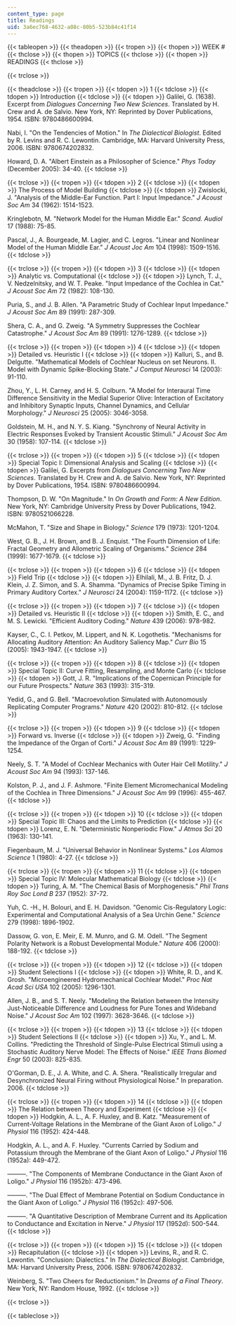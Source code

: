 ```yaml
---
content_type: page
title: Readings
uid: 3a6ec768-4632-a08c-80b5-523b84c41f14
---
```


{{< tableopen >}}
{{< theadopen >}}
{{< tropen >}}
{{< thopen >}}
WEEK #
{{< thclose >}}
{{< thopen >}}
TOPICS
{{< thclose >}}
{{< thopen >}}
READINGS
{{< thclose >}}

{{< trclose >}}

{{< theadclose >}}
{{< tropen >}}
{{< tdopen >}}
1
{{< tdclose >}}
{{< tdopen >}}
Introduction
{{< tdclose >}}
{{< tdopen >}}
Galilei, G. (1638). Excerpt from _Dialogues Concerning Two New Sciences_. Translated by H. Crew and A. de Salvio. New York, NY: Reprinted by Dover Publications, 1954. ISBN: 9780486600994.  
  
Nabi, I. "On the Tendencies of Motion." In _The Dialectical Biologist_. Edited by R. Levins and R. C. Lewontin. Cambridge, MA: Harvard University Press, 2006. ISBN: 9780674202832.  
  
Howard, D. A. "Albert Einstein as a Philosopher of Science." _Phys Today_ (December 2005): 34-40.
{{< tdclose >}}

{{< trclose >}}
{{< tropen >}}
{{< tdopen >}}
2
{{< tdclose >}}
{{< tdopen >}}
The Process of Model Building
{{< tdclose >}}
{{< tdopen >}}
Zwislocki, J. "Analysis of the Middle-Ear Function. Part I: Input Impedance." _J Acoust Soc Am_ 34 (1962): 1514-1523.  
  
Kringlebotn, M. "Network Model for the Human Middle Ear." _Scand. Audiol_ 17 (1988): 75-85.  
  
Pascal, J., A. Bourgeade, M. Lagier, and C. Legros. "Linear and Nonlinear Model of the Human Middle Ear." _J Acoust Joc Am_ 104 (1998): 1509-1516.
{{< tdclose >}}

{{< trclose >}}
{{< tropen >}}
{{< tdopen >}}
3
{{< tdclose >}}
{{< tdopen >}}
Analytic vs. Computational
{{< tdclose >}}
{{< tdopen >}}
Lynch, T. J., V. Nedzelnitsky, and W. T. Peake. "Input Impedance of the Cochlea in Cat." _J Acoust Soc Am_ 72 (1982): 108-130.  
  
Puria, S., and J. B. Allen. "A Parametric Study of Cochlear Input Impedance." _J Acoust Soc Am_ 89 (1991): 287-309.  
  
Shera, C. A., and G. Zweig. "A Symmetry Suppresses the Cochlear Catastrophe." _J Acoust Soc Am_ 89 (1991): 1276-1289.
{{< tdclose >}}

{{< trclose >}}
{{< tropen >}}
{{< tdopen >}}
4
{{< tdclose >}}
{{< tdopen >}}
Detailed vs. Heuristic I
{{< tdclose >}}
{{< tdopen >}}
Kalluri, S., and B. Delgutte. "Mathematical Models of Cochlear Nucleus on set Neurons. II. Model with Dynamic Spike-Blocking State." _J Comput Neurosci_ 14 (2003): 91-110.  
  
Zhou, Y., L. H. Carney, and H. S. Colburn. "A Model for Interaural Time Difference Sensitivity in the Medial Superior Olive: Interaction of Excitatory and Inhibitory Synaptic Inputs, Channel Dynamics, and Cellular Morphology." _J Neurosci_ 25 (2005): 3046-3058.  
  
Goldstein, M. H., and N. Y. S. Kiang. "Synchrony of Neural Activity in Electric Responses Evoked by Transient Acoustic Stimuli." _J Acoust Soc Am_ 30 (1958): 107-114.
{{< tdclose >}}

{{< trclose >}}
{{< tropen >}}
{{< tdopen >}}
5
{{< tdclose >}}
{{< tdopen >}}
Special Topic I: Dimensional Analysis and Scaling
{{< tdclose >}}
{{< tdopen >}}
Galilei, G. Excerpts from _Dialogues Concerning Two New Sciences_. Translated by H. Crew and A. de Salvio. New York, NY: Reprinted by Dover Publications, 1954. ISBN: 9780486600994.  
  
Thompson, D. W. "On Magnitude." In _On Growth and Form: A New Edition_. New York, NY: Cambridge University Press by Dover Publications, 1942. ISBN: 9780521066228.  
  
McMahon, T. "Size and Shape in Biology." _Science_ 179 (1973): 1201-1204.  
  
West, G. B., J. H. Brown, and B. J. Enquist. "The Fourth Dimension of Life: Fractal Geometry and Allometric Scaling of Organisms." _Science_ 284 (1999): 1677-1679.
{{< tdclose >}}

{{< trclose >}}
{{< tropen >}}
{{< tdopen >}}
6
{{< tdclose >}}
{{< tdopen >}}
Field Trip
{{< tdclose >}}
{{< tdopen >}}
Elhilali, M., J. B. Fritz, D. J. Klein, J. Z. Simon, and S. A. Shamma. "Dynamics of Precise Spike Timing in Primary Auditory Cortex." _J Neurosci_ 24 (2004): 1159-1172.
{{< tdclose >}}

{{< trclose >}}
{{< tropen >}}
{{< tdopen >}}
7
{{< tdclose >}}
{{< tdopen >}}
Detailed vs. Heuristic II
{{< tdclose >}}
{{< tdopen >}}
Smith, E. C., and M. S. Lewicki. "Efficient Auditory Coding." _Nature_ 439 (2006): 978-982.  
  
Kayser, C., C. I. Petkov, M. Lippert, and N. K. Logothetis. "Mechanisms for Allocating Auditory Attention: An Auditory Saliency Map." _Curr Bio_ 15 (2005): 1943-1947.
{{< tdclose >}}

{{< trclose >}}
{{< tropen >}}
{{< tdopen >}}
8
{{< tdclose >}}
{{< tdopen >}}
Special Topic II: Curve Fitting, Resampling, and Monte Carlo
{{< tdclose >}}
{{< tdopen >}}
Gott, J. R. "Implications of the Copernican Principle for our Future Prospects." _Nature_ 363 (1993): 315-319.  
  
Yedid, G., and G. Bell. "Macroevolution Simulated with Autonomously Replicating Computer Programs." _Nature_ 420 (2002): 810-812.
{{< tdclose >}}

{{< trclose >}}
{{< tropen >}}
{{< tdopen >}}
9
{{< tdclose >}}
{{< tdopen >}}
Forward vs. Inverse
{{< tdclose >}}
{{< tdopen >}}
Zweig, G. "Finding the Impedance of the Organ of Corti." _J Acoust Soc Am_ 89 (1991): 1229-1254.  
  
Neely, S. T. "A Model of Cochlear Mechanics with Outer Hair Cell Motility." _J Acoust Soc Am_ 94 (1993): 137-146.  
  
Kolston, P. J., and J. F. Ashmore. "Finite Element Micromechanical Modeling of the Cochlea in Three Dimensions." _J Acoust Soc Am_ 99 (1996): 455-467.
{{< tdclose >}}

{{< trclose >}}
{{< tropen >}}
{{< tdopen >}}
10
{{< tdclose >}}
{{< tdopen >}}
Special Topic III: Chaos and the Limits to Prediction
{{< tdclose >}}
{{< tdopen >}}
Lorenz, E. N. "Deterministic Nonperiodic Flow." _J Atmos Sci_ 20 (1963): 130-141.  
  
Fiegenbaum, M. J. "Universal Behavior in Nonlinear Systems." _Los Alamos Science_ 1 (1980): 4-27.
{{< tdclose >}}

{{< trclose >}}
{{< tropen >}}
{{< tdopen >}}
11
{{< tdclose >}}
{{< tdopen >}}
Special Topic IV: Molecular Mathematical Biology
{{< tdclose >}}
{{< tdopen >}}
Turing, A. M. "The Chemical Basis of Morphogenesis." _Phil Trans Roy Soc Lond B_ 237 (1952): 37-72.  
  
Yuh, C. -H., H. Bolouri, and E. H. Davidson. "Genomic Cis-Regulatory Logic: Experimental and Computational Analysis of a Sea Urchin Gene." _Science_ 279 (1998): 1896-1902.  
  
Dassow, G. von, E. Meir, E. M. Munro, and G. M. Odell. "The Segment Polarity Network is a Robust Developmental Module." _Nature_ 406 (2000): 188-192.
{{< tdclose >}}

{{< trclose >}}
{{< tropen >}}
{{< tdopen >}}
12
{{< tdclose >}}
{{< tdopen >}}
Student Selections I
{{< tdclose >}}
{{< tdopen >}}
White, R. D., and K. Grosh. "Microengineered Hydromechanical Cochlear Model." _Proc Nat Acad Sci USA_ 102 (2005): 1296-1301.  
  
Allen, J. B., and S. T. Neely. "Modeling the Relation between the Intensity Just-Noticeable Difference and Loudness for Pure Tones and Wideband Noise." _J Acoust Soc Am_ 102 (1997): 3628-3646.
{{< tdclose >}}

{{< trclose >}}
{{< tropen >}}
{{< tdopen >}}
13
{{< tdclose >}}
{{< tdopen >}}
Student Selections II
{{< tdclose >}}
{{< tdopen >}}
Xu, Y., and L. M. Collins. "Predicting the Threshold of Single-Pulse Electrical Stimuli using a Stochastic Auditory Nerve Model: The Effects of Noise." _IEEE Trans Biomed Engr_ 50 (2003): 825-835.  
  
O'Gorman, D. E., J. A. White, and C. A. Shera. "Realistically Irregular and Desynchronized Neural Firing without Physiological Noise." In preparation. 2006.
{{< tdclose >}}

{{< trclose >}}
{{< tropen >}}
{{< tdopen >}}
14
{{< tdclose >}}
{{< tdopen >}}
The Relation between Theory and Experiment
{{< tdclose >}}
{{< tdopen >}}
Hodgkin, A. L., A. F. Huxley, and B. Katz. "Measurement of Current-Voltage Relations in the Membrane of the Giant Axon of Loligo." _J Physiol_ 116 (1952): 424-448.  
  
Hodgkin, A. L., and A. F. Huxley. "Currents Carried by Sodium and Potassium through the Membrane of the Giant Axon of Loligo." _J Physiol_ 116 (1952a): 449-472.  
  
———. "The Components of Membrane Conductance in the Giant Axon of Loligo." _J Physiol_ 116 (1952b): 473-496.  
  
———. "The Dual Effect of Membrane Potential on Sodium Conductance in the Giant Axon of Loligo." _J Physiol_ 116 (1952c): 497-506.  
  
———. "A Quantitative Description of Membrane Current and its Application to Conductance and Excitation in Nerve." _J Physiol_ 117 (1952d): 500-544.
{{< tdclose >}}

{{< trclose >}}
{{< tropen >}}
{{< tdopen >}}
15
{{< tdclose >}}
{{< tdopen >}}
Recapitulation
{{< tdclose >}}
{{< tdopen >}}
Levins, R., and R. C. Lewontin. "Conclusion: Dialectics." In _The Dialectical Biologist_. Cambridge, MA: Harvard University Press, 2006. ISBN: 9780674202832.  
  
Weinberg, S. "Two Cheers for Reductionism." In _Dreams of a Final Theory_. New York, NY: Random House, 1992.
{{< tdclose >}}

{{< trclose >}}

{{< tableclose >}}